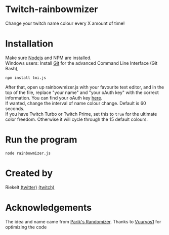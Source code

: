 # Twitch-rainbowmizer
Change your twitch name colour every X amount of time!

# Installation
Make sure [Nodejs](https://nodejs.org/en/download/) and NPM are installed.  
Windows users: Install [Git](https://git-scm.com/download/win) for the advanced Command Line Interface (Git Bash),

```npm install tmi.js```  

After that, open up rainbowmizer.js with your favourite text editor, and in the top of the file, replace "your name" and "your oAuth key" with the correct information. You can find your oAuth key [here](http://twitchapps.com/tmi).  
If wanted, change the interval of name colour change. Default is 60 seconds.  
If you have Twitch Turbo or Twitch Prime, set this to `true` for the ultimate color freedom. Otherwise it will cycle through the 15 default colours.

# Run the program
```node rainbowmizer.js```

# Created by
Riekelt [(twitter)](http://twitter.com/riek_lt) [(twitch)](http://twitch.tv/riekelt)

# Acknowledgements
The idea and name came from [Parik's Randomizer](https://github.com/Parik27/Rainbomizer).
Thanks to [Vuurvos1](https://github.com/Vuurvos1/) for optimizing the code
